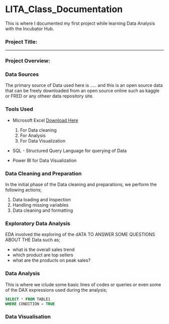 # LITA_Class_Documentation
This is where I documented my first project while learning Data Analysis with the Incubator Hub.

### Project Title:
----
### Project Overview:

### Data Sources
The primary source of Data used here is .....  and this is an open source data that can be freely downloaded from an open source online such as kaggle or FRED or any otheer data repository site.

### Tools Used
- Microsoft Excel [Download Here](https://www.microsoft.com)
   1. For Data cleaning
   2. For Analysis
   3. For Data Visualization

- SQL - Structured Query Language for querying of Data
- Power BI for Data Visualization

### Data Cleaning and Preparation
In the initial phase of the Data cleaning and preparations, we perform the following actions;
   1. Data loading and Inspection
   2. Handling missing variables
   3. Data cleaning and formatting

### Exploratory Data Analysis 
EDA involved the exploring of the dATA TO ANSWER SOME QUESTIONS ABOUT THE Data such as;
   - what is the overall sales trend
   - which product are top sellers
   - what are the products on peak sales?

### Data Analysis
This is where we iclude some basic lines of codes or queries or even some of the DAX expressions used during the analysis;

```SQL
SELECT * FROM TABLE1
WHERE CONDITION = TRUE
```

### Data Visualisation

